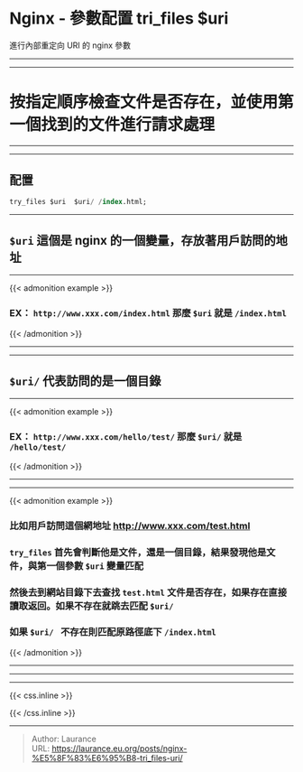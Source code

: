 # Nginx - 參數配置 tri_files $uri


<!--more-->
進行內部重定向 URI 的 nginx 參數

***
***

**按指定順序檢查文件是否存在，並使用第一個找到的文件進行請求處理**
=====

***
***

## **配置**

```sql
try_files $uri  $uri/ /index.html;
```

***
    
## **`$uri`  這個是 nginx 的一個變量，存放著用戶訪問的地址**

***

{{< admonition example >}}

### EX： `http://www.xxx.com/index.html` 那麼 `$uri` 就是 `/index.html`

{{< /admonition >}}

***
***

## **`$uri/` 代表訪問的是一個目錄**

***

{{< admonition example >}}

### EX： `http://www.xxx.com/hello/test/` 那麼 `$uri/` 就是 `/hello/test/`

{{< /admonition >}}

***
***


{{< admonition example >}}

### 比如用戶訪問這個網地址     http://www.xxx.com/test.html
        
### `try_files` 首先會判斷他是文件，還是一個目錄，結果發現他是文件，與第一個參數 `$uri` 變量匹配
        
### 然後去到網站目錄下去查找 `test.html` 文件是否存在，如果存在直接讀取返回。如果不存在就跳去匹配 `$uri/`
    
### 如果 `$uri/ ` 不存在則匹配原路徑底下 `/index.html`

{{< /admonition >}}

***
***

***

{{< css.inline >}}
<style>
.emojify {
	font-family: Apple Color Emoji, Segoe UI Emoji, NotoColorEmoji, Segoe UI Symbol, Android Emoji, EmojiSymbols;
	font-size: 2rem;
	vertical-align: middle;
}
@media screen and (max-width:650px) {
  .nowrap {
    display: block;
    margin: 25px 0;
  }
}
</style>
{{< /css.inline >}}


---

> Author: Laurance  
> URL: https://laurance.eu.org/posts/nginx-%E5%8F%83%E6%95%B8-tri_files-uri/  

